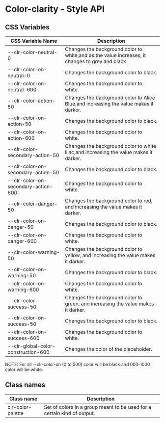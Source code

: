 # Color-clarity - Style API

## CSS Variables

| CSS Variable Name     | Description                                    |
| ----------------------| -----------------------------------------------|
| --clr-color-neutral-0 | Changes the background color to white,and as the value increases, it changes to grey and black.
| --clr-color-on-neutral-0   | Changes the background color to black.
| --clr-color-on-neutral-600 | Changes the background color to white.
| --clr-color-action-50      | Changes the background color to Alice Blue,and increasing the value makes it darker.
| --clr-color-on-action-50   | Changes the background color to black.
| --clr-color-on-action-600  | Changes the background color to white.
| --clr-color-secondary-action-50     | Changes the background color to white lilac,and increasing the value makes it darker.
| --clr-color-on-secondary-action-50  | Changes the background color to black.
| --clr-color-on-secondary-action-600 | Changes the background color to white.
| --clr-color-danger-50    | Changes the background color to red, and increasing the value makes it darker.
| --clr-color-on-danger-50  | Changes the background color to black.
| --clr-color-on-danger-600 | Changes the background color to white.
| --clr-color-warning-50    | Changes the background color to yellow, and increasing the value makes it darker.
| --clr-color-on-warning-50  | Changes the background color to black.
| --clr-color-on-warning-600 | Changes the background color to white.
| --clr-color-success-50     | Changes the background color to green, and increasing the value makes it darker.
| --clr-color-on-success-50  | Changes the background color to black.
| --clr-color-on-success-600 | Changes the background color to white.
| --clr-global-color-construction-600 | Changes the color of the placeholder.

NOTE: For all --clr-color-on (0 to 500) color will be black and 600-1000  color will be white.

## Class names

| Class name        | Description                                                            |
| ----------------- | ---------------------------------------------------------------------- |
| clr-color-palette | Set of colors in a group meant to be used for a certain kind of output.|